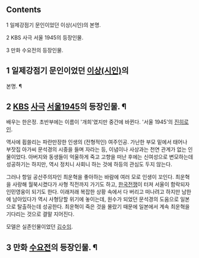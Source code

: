 ## Contents

    

1 일제강점기 문인이었던 이상(시인)의 본명.

2 KBS 사극 서울 1945의 등장인물.

3 만화 수요전의 등장인물.

## 1 일제강점기 문인이었던 [이상(시인)](%EC%9D%B4%EC%83%81%28%EC%8B%9C%EC%9D%B8%29.md)의
본명. ¶

  

## 2 [KBS](KBS.md) [사극](%EC%82%AC%EA%B7%B9.md) [서울1945](%EC%84%9C%EC%9A%B8%201945.md)의 등장인물. ¶

  

배우는 한은정. 초반부에는 이름이 '개희'였지만 중간에 바뀐다. '서울 1945'의
[진히로인](%EC%A7%84%ED%9E%88%EB%A1%9C%EC%9D%B8.md).

  

역사에 휩쓸리는 파란만장한 인생의 (전형적인) 여주인공. 가난한 부모 밑에서 태어나 부잣집 아가씨 문석경의 시중을 들며 자라는 등, 이념이나
사상과는 천연 관계가 없는 인물이었다. 아버지와 동생들이 억울하게 죽고 고향을 떠난 후에는 신여성으로 변모하는데 성공하기는 하지만, 역시
정치니 사회니 하는 것에 하등의 관심도 두지 않는다.  

  

그러나 항일 공산주의자인 최운혁을 좋아하는 바람에 여러 모로 인생이 꼬인다. 최운혁을 사랑해 월북시켰다가 사형 직전까지 가기도 하고,
[한국전쟁](%ED%95%9C%EA%B5%AD%EC%A0%84%EC%9F%81.md)이 터져 서울이 함락되자 인민영웅이 되기도 한다.
이래저래 복잡한 상황 속에서 다 버리고 떠나려고 하지만 남한에 남아있다가 역시 사형당할 위기에 놓이는데, 원수가 되었던 문석경의 도움으로
일본으로 탈출하는데 성공한다. 최운혁이 죽은 것을 몰랐기 때문에 일본에서 계속 최운혁을 기다리는 것으로 결말 지어진다.

  

모델은 실존인물이었던 [김수임](%EA%B9%80%EC%88%98%EC%9E%84.md).

## 3 만화 [수요전](%EC%88%98%EC%9A%94%EC%A0%84.md)의 등장인물. ¶

